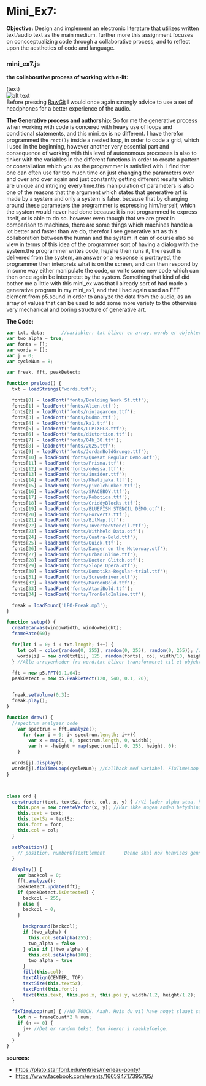 # Mini_Ex7:
**Objective:**
Design and implement an electronic literature that utilizes written text/audio text as the main medium.
further more this assignment focuses on concceptualizing code through a collaborative process, and to reflect upon the aesthetics of code and language.

### mini_ex7.js
**the collaborative process of working with e-lit:**

(text) 
</br>
![alt text](https://github.com/L4COUR/Aesthetic_Programming_Mini_Ex-s/blob/master/Mini_Ex7/Screen%20Shot%202018-04-02%20at%2020.33.53.png "AudioGEN.js")
</br>
Before pressing [RawGit](https://cdn.rawgit.com/L4COUR/Aesthetic_Programming_2018/e9b1283c/Mini_Ex6/Source/index.html) I would once again strongly advice to use a set of headphones for a better experience of the audio.
</br>

**The Generative process and authorship:**
So for me the generative process when working with code is concered with heavy use of loops and conditional statements, and this mini_ex is no different. I have therefor programmed the ```rect();``` inside a nested loop, in order to code a grid, which I used in the beginning, however another very essential part and consequence of working with this level of autonomous processes is also to tinker with the variables in the different functions in order to create a pattern or constallation which you as the programmer is satisfied with. I find that one can often use far too much time on just changing the parameters over and over and over again and just constantly getting different results which are unique and intriging every time.this manipulation of parameters is also one of the reasons that the argument which states that generative art is made by a system and only a system is false. because that by changing around these parameters the programmer is expressing him/herself, which the system would never had done because it is not programmed to express itself, or is able to do so. however even though that we are great in comparison to machines, there are some things which machines handle a lot better and faster than we do, therefor I see generative art as this collaboration between the human and the system. it can of course also be view in terms of this idea of the programmer sort of having a dialog with the system.the programmer writes code, he/she then runs it, the result is delivered from the system, an answer or a response is portrayed, the programmer then interprets what is on the screen, and can then respond by in some way either manipulate the code, or write some new code which can then once again be interpretet by the system. Something that kind of did bother me a little with this mini_ex was that I already sort of had made a generative program in my mini_ex1, and that I had again used an FFT element from p5.sound in order to analyze the data from the audio, as an array of values that can be used to add some more variety to the otherwise very mechanical and boring structure of generative art.     

**The Code:**

```javascript
var txt, data;      //variabler: txt bliver en array, words er objekter, j er increment og cycleNum er modolu
var two_alpha = true;
var fonts = [];
var words = [];
var j = 0;
var cycleNum = 8;

var freak, fft, peakDetect;

function preload() {
  txt = loadStrings("words.txt");

  fonts[0] = loadFont('fonts/Boulding Work St.ttf');
  fonts[1] = loadFont('fonts/Alien.ttf');
  fonts[2] = loadFont('fonts/ninjagarden.ttf');
  fonts[3] = loadFont('fonts/budmo.ttf');
  fonts[4] = loadFont('fonts/ka1.ttf');
  fonts[5] = loadFont('fonts/LLPIXEL3.ttf');
  fonts[6] = loadFont('fonts/distortion.ttf');
  fonts[7] = loadFont('fonts/04b_30.ttf');
  fonts[8] = loadFont('fonts/2025.ttf');
  fonts[9] = loadFont('fonts/JordanBoldGrunge.ttf');
  fonts[10] = loadFont('fonts/Quesat Regular Demo.otf');
  fonts[11] = loadFont('fonts/Prisma.ttf');
  fonts[12] = loadFont('fonts/odessa.ttf');
  fonts[13] = loadFont('fonts/insider.ttf');
  fonts[14] = loadFont('fonts/Khalijaka.ttf');
  fonts[15] = loadFont('fonts/pixelchunker.ttf');
  fonts[16] = loadFont('fonts/SPACEBOY.ttf');
  fonts[17] = loadFont('fonts/Robotica.ttf');
  fonts[18] = loadFont('fonts/GriddyBlocks.ttf');
  fonts[19] = loadFont('fonts/BLUEFISH STENCIL DEMO.otf');
  fonts[20] = loadFont('fonts/Forvertz.ttf');
  fonts[21] = loadFont('fonts/BitMap.ttf');
  fonts[22] = loadFont('fonts/InvertedStencil.ttf');
  fonts[23] = loadFont('fonts/Withheld Data.otf');
  fonts[24] = loadFont('fonts/Cuatra-Bold.ttf');
  fonts[25] = loadFont('fonts/Quick.ttf');
  fonts[26] = loadFont('fonts/Danger on the Motorway.otf');
  fonts[27] = loadFont('fonts/UrbanInline.ttf');
  fonts[28] = loadFont('fonts/Doctor Glitch.otf');
  fonts[29] = loadFont('fonts/Slope Opera.otf');
  fonts[30] = loadFont('fonts/Domotika-Regular-trial.ttf');
  fonts[31] = loadFont('fonts/Screwdriver.otf');
  fonts[32] = loadFont('fonts/MaroonBold.ttf');
  fonts[33] = loadFont('fonts/AtariBold.ttf');
  fonts[34] = loadFont('fonts/TronBoldInline.ttf');

  freak = loadSound('LFO-Freak.mp3');
}

function setup() {
  createCanvas(windowWidth, windowHeight);
  frameRate(60);

  for(let i = 0; i < txt.length; i++) {
    let col = color(random(0, 255), random(0, 255), random(0, 255)); //startvaerdi for farve. Den aendrer sig laengere nede.
    words[i] = new ord(txt[i], 125, random(fonts), col, width/10, height/4);  // Det er width/2 og height/2 som skal indstilles til musikken
  } //Alle arrayenheder fra word.txt bliver transformeret til et objekt med argumenter for det enkelte objekt.

  fft = new p5.FFT(0.1,64);
  peakDetect = new p5.PeakDetect(120, 540, 0.1, 20);


  freak.setVolume(0.3);
  freak.play();
}

function draw() {
  //spectrum analyzer code
    var spectrum = fft.analyze();
      for (var i = 0; i< spectrum.length; i++){
        var x = map(i, 0, spectrum.length, 0, width);
        var h = -height + map(spectrum[i], 0, 255, height, 0);
    }

  words[j].display();
  words[j].fixTimeLoop(cycleNum); //Callback med variabel. FixTimeLoop er alle funktioner, der er afhaengige af modolu.
}



class ord {
  constructor(text, textSz, font, col, x, y) { //Vi lader alpha staa, hvis du vil bruge den til musikken. Ellers cutter vi den ud.
    this.pos = new createVector(x, y); //Har ikke nogen anden betydning. Huk at henvise med "this/word[i]".pos.x/y.
    this.text = text;
    this.textSz = textSz;
    this.font = font;
    this.col = col;
  }

  setPosition() {
    // position, numberOfTextElement       Denne skal nok henvises gennem draw
  }

  display() {
    var backcol = 0;
    fft.analyze();
    peakDetect.update(fft);
    if (peakDetect.isDetected) {
      backcol = 255;
    } else {
      backcol = 0;
    }

      background(backcol);
      if (two_alpha) {
        this.col.setAlpha(255);
        two_alpha = false
      } else if (!two_alpha) {
        this.col.setAlpha(100);
        two_alpha = true
      }
      fill(this.col);
      textAlign(CENTER, TOP)
      textSize(this.textSz);
      textFont(this.font);
      text(this.text, this.pos.x, this.pos.y, width/1.2, height/1.2);
  }

  fixTimeLoop(num) { //NO TOUCH. Aaah. Hvis du vil have noget slaaet sammen med oscillationen, saa put det ind her. Den koeres igennem draw.
    let n = frameCount*2 % num;
    if (n == 0) {
      j++ //Det er random tekst. Den koerer i raekkefoelge.
    }
  }
}

```
**sources:**
- https://plato.stanford.edu/entries/merleau-ponty/
- https://www.facebook.com/events/166594717395785/


